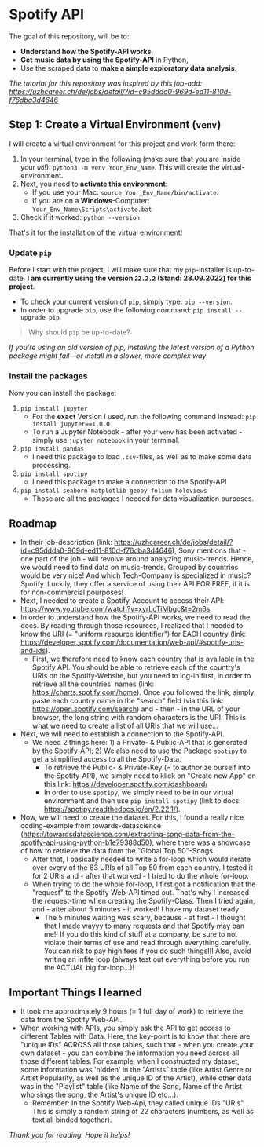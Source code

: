 # Spotify API

The goal of this repository, will be to:

- **Understand how the Spotify-API works**,
- **Get music data by using the Spotify-API** in Python,
- Use the scraped data to **make a simple exploratory data analysis**.

_The tutorial for this repository was inspired by this job-add: https://uzhcareer.ch/de/jobs/detail/?id=c95ddda0-969d-ed11-810d-f76dba3d4646_

## Step 1: Create a Virtual Environment (`venv`)

I will create a virtual environment for this project and work form there:

1) In your terminal, type in the following (make sure that you are inside your `wd`!): `python3 -m venv Your_Env_Name`. This will create the virtual-environment.
2) Next, you need to **activate this environment**: 
    - If you use your Mac: `source Your_Env_Name/bin/activate`.
    - If you are on a **Windows**-Computer: `Your_Env_Name\Scripts\activate.bat`
3) Check if it worked: `python --version`

That's it for the installation of the virtual environment!

### Update `pip`

Before I start with the project, I will make sure that my `pip`-installer is up-to-date. **I am currently using the version `22.2.2` (Stand: 28.09.2022) for this project**.

- To check your current version of `pip`, simply type: `pip --version`.
- In order to upgrade `pip`, use the following command: `pip install --upgrade pip`

> Why should `pip` be up-to-date?: 

*If you’re using an old version of pip, installing the latest version of a Python package might fail—or install in a slower, more complex way*. 

### Install the packages

Now you can install the package:

1) `pip install jupyter`
    - For the **exact** Version I used, run the following command instead: `pip install jupyter==1.0.0`
    - To run a Jupyter Notebook - after your `venv` has been activated - simply use `jupyter notebook` in your terminal.
2) `pip install pandas`
    - I need this package to load `.csv`-files, as well as to make some data processing.
3) `pip install spotipy`
    - I need this package to make a connection to the Spotify-API
4) `pip install seaborn matplotlib geopy folium holoviews`
    - Those are all the packages I needed for data visualization purposes. 


## Roadmap

- In their job-description (link: https://uzhcareer.ch/de/jobs/detail/?id=c95ddda0-969d-ed11-810d-f76dba3d4646), Sony mentions that - one part of the job - will revolve around analyzing music-trends. Hence, we would need to find data on music-trends. Grouped by countries would be very nice! And which Tech-Company is specialized in music? Spotify. Luckily, they offer a service of using their API FOR FREE, if it is for non-commercial pourposes! 
- Next, I needed to create a Spotify-Account to access their API: https://www.youtube.com/watch?v=xyrLcTiMbgc&t=2m6s
- In order to understand how the Spotify-API works, we need to read the docs. By reading through those resources, I realized that I needed to know the URI (= "uniform resource identifier") for EACH country (link: https://developer.spotify.com/documentation/web-api/#spotify-uris-and-ids).
    - First, we therefore need to know each country that is available in the Spotify API. You should be able to retrieve each of the country's URIs on the Spotify-Website, but you need to log-in first, in order to retrieve all the countries' names (link: https://charts.spotify.com/home). Once you followed the link, simply paste each country name in the "search" field (via this link: https://open.spotify.com/search) and - then - in the URL of your browser, the long string with random characters is the URI. This is what we need to create a list of all URIs that we will use...
- Next, we will need to establish a connection to the Spotify-API. 
    - We need 2 things here: 1) a Private- & Public-API that is generated by the Spotify-API; 2) We also need to use the Package `spotipy` to get a simplified access to all the Spotify-Data.
        - To retrieve the Public- & Private-Key (= to authorize ourself into the Spotify-API), we simply need to klick on "Create new App" on this link: https://developer.spotify.com/dashboard/
        - In order to use `spotipy`, we simply need to be in our virtual environment and then use `pip install spotipy` (link to docs: https://spotipy.readthedocs.io/en/2.22.1/).
- Now, we will need to create the dataset. For this, I found a really nice coding-example from towards-datascience (https://towardsdatascience.com/extracting-song-data-from-the-spotify-api-using-python-b1e79388d50), where there was a showcase of how to retrieve the data from the "Global Top 50"-Songs. 
    - After that, I basically needed to write a for-loop which would iterate over every of the 63 URIs of all Top 50 from each country. I tested it for 2 URIs and - after that worked - I tried to do the whole for-loop. 
    - When trying to do the whole for-loop, I first got a notification that the "request" to the Spotify Web-API timed out. That's why I increased the request-time when creating the Spotify-Class. Then I tried again, and - after about 5 minutes - it worked! I have my dataset ready
        - The 5 minutes waiting was scary, because - at first - I thought that I made wayyy to many requests and that Spotify may ban me!! If you do this kind of stuff at a company, be sure to not violate their terms of use and read through everything carefully. You can risk to pay high fees if you do such things!!! Also, avoid writing an infite loop (always test out everything before you run the ACTUAL big for-loop...)!

## Important Things I learned

- It took me approximately 9 hours (= 1 full day of work) to retrieve the data from the Spotify Web-API.
- When working with APIs, you simply ask the API to get access to different Tables with Data. Here, the key-point is to know that there are "unique IDs" ACROSS all those tables, such that - when you create your own dataset - you can combine the information you need across all those different tables. For example, when I constructed my dataset, some information was 'hidden' in the "Artists" table (like Artist Genre or Artist Popularity, as well as the unique ID of the Artist), while other data was in the "Playlist" table (like Name of the Song, Name of the Artist who sings the song, the Artist's unique ID etc...).
    - Remember: In the Spotify Web-Api, they called unique IDs "URIs". This is simply a random string of 22 characters (numbers, as well as text all binded together).

_Thank you for reading. Hope it helps!_
